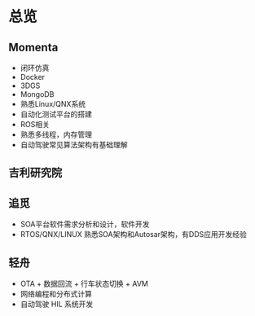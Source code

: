 # 总览

## Momenta 

+ 闭环仿真
+ Docker
+ 3DGS
+ MongoDB
+ 熟悉Linux/QNX系统
+ 自动化测试平台的搭建
+ ROS相关
+ 熟悉多线程，内存管理
+ 自动驾驶常见算法架构有基础理解

## 吉利研究院

## 追觅

+ SOA平台软件需求分析和设计，软件开发
+ RTOS/QNX/LINUX 熟悉SOA架构和Autosar架构，有DDS应用开发经验

## 轻舟

+ OTA + 数据回流 + 行车状态切换 + AVM
+ 网络编程和分布式计算
+ 自动驾驶 HIL 系统开发
